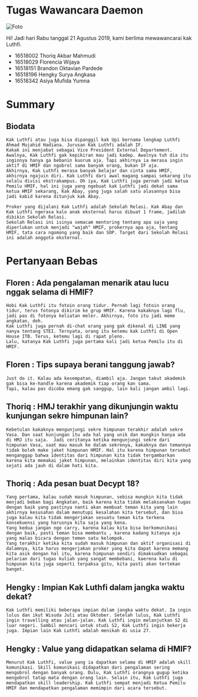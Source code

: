 # Tugas Wawancara Daemon

![Foto](./16518002-16518029-16518151-16518196-16518342.jpg)

Hi! Jadi hari Rabu tanggal 21 Agustus 2019, kami berlima mewawancarai kak Luthfi.
- 16518002 Thoriq Akbar Mahmudi
- 16518029 Florencia Wijaya
- 16518151 Brandon Oktavian Pardede
- 16518196 Hengky Surya Angkasa
- 16518342 Asiya Mufida Yumna

# Summary
## Biodata
	Kak Luthfi atau juga bisa dipanggil kak Upi bernama lengkap Luthfi Ahmad Mujahid Hadiana. Jurusan Kak Luthfi adalah IF. 
	Kakak ini menjabat sebagai Vice President External Departement. Awalnya, Kak Luthfi gak kepikiran mau jadi kadep. Awalnya tuh dia itu inginnya hanya ga bebanin kuorum aja. Tapi akhirnya ia merasa ingin aktif di HMIF dan ngobrol sama banyak orang, bukan IF aja. 
	Akhirnya, Kak Luthfi merasa banyak belajar dan cinta sama HMIF, akhirnya ngajuin diri. Kak Luthfi dari awal magang sampai sekarang itu selalu divisi ekstrakampus. Oh iya, Kak Luthfi juga pernah jadi ketua Pemilu HMIF, hal ini juga yang ngebuat kak Luthfi jadi dekat sama ketua HMIF sekarang, Kak Abay, yang juga salah satu alasannya bisa jadi kabid karena ditunjuk kak Abay.
	
	Proker yang dijalani Kak Luthfi adalah Sekolah Relasi. Kak Abay dan Kak Luthfi ngerasa kalo anak eksternal harus dibuat 1 frame, jadilah dibikin Sekolah Relasi.
	Sekolah Relasi ini isinya semacam mentoring tentang apa saja yang diperlukan untuk menjadi "wajah" HMIF, prokernya apa aja, tentang HMIF, tata cara ngomong yang baik dan SOP. Target dari Sekolah Relasi ini adalah anggota eksternal.
	
# Pertanyaan Bebas

## Floren : Ada pengalaman menarik atau lucu nggak selama di HMIF?
	Hobi Kak Luthfi itu fotoin orang tidur. Pernah lagi fotoin orang tidur, terus fotonya dikirim ke grup HMIF. Karena kakaknya lagi flu, jadi pas di fotonya keliatan meler. Akhirnya, foto itu jadi meme angkatan, deh.
	Kak Luthfi juga pernah di-chat orang yang gak dikenal di LINE yang nanya tentang STEI. Ternyata, orang itu ketemu kak Luthfi di Open House ITB. Terus, ketemu lagi di rapat pleno.
	Lalu, katanya Kak Luthfi juga pertama kali jadi ketua Pemilu itu di HMIF.
	
## Floren : Tips supaya berani tanggung jawab?
	Just do it. Kalau ada kesempatan, diambil aja. Jangan takut akademik gak bisa ke-handle karena akademik tiap orang kan sama.
	Tapi, kalau pas dicoba emang gak sanggup, lain kali jangan ambil lagi. 
	
## Thoriq : HMJ terakhir yang dikunjungin waktu kunjungan sekre himpunan lain?
	Kebetulan kakaknya mengunjungi sekre himpunan terakhir adalah sekre Vasa. Dan saat kunjungan itu ada hal yang unik dan mungkin hanya ada di HMJ itu saja.  Jadi ceritanya ketika mengunjungi sekre dari himpunan Vasa, saat mau masuk ke dalam sekrenya, kakaknya dan temannya tidak boleh make jaket himpunan HMIF. Hal itu karena himpunan tersebut menganggap bahwa identitas dari himpunan kita tidak tergambarkan karena kita memakai jaket himpunan, melainkan identitas diri kita yang sejati ada jauh di dalam hati kita.
	
## Thoriq :  Ada pesan buat Decypt 18?
	Yang pertama, kalau sudah masuk himpunan, sebisa mungkin kita tidak menjadi beban bagi Angkatan, baik karena kita tidak melaksanakan tugas dengan baik yang pastinya nanti akan membuat teman kita yang lain akhirnya kesusahan dalam menutupi kesalahan kita tersebut, dan bisa juga kalau kita tidak mengerjakan sesuatu teman kita terkena konsekuensi yang harusnya kita saja yang kena. 
	Yang kedua jangan nge carry, karena kalau kita bisa berkomunikasi dengan baik, pasti teman bisa membantu , karena kadang kitanya aja yang malas bicara dengan temen satu kelompok.
	Yang terakhir ketika kita sudah masuk himpunan dan aktif organisasi di dalamnya, kita harus mengerjakan proker yang kita dapat karena memang kita asik dengan hal itu, karena himpunan sendiri dimaksudkan sebagai pelarian dari tugas kuliah yang sangat membebani, kaerena kalu di himpunan kita juga seperti terpaksa gitu, kita pasti akan tertekan banget.

## Hengky : Impian Kak Luthfi dalam jangka waktu dekat?
	Kak Luthfi memiliki beberapa impian dalam jangka waktu dekat. Ia ingin lulus dan ikut Wisuda Juli atau Oktober. Setelah lulus, Kak Luthfi ingin travelling atau jalan-jalan. Kak Luthfi ingin melanjutkan S2 di luar negeri. Sambil mencari untuk studi S2, Kak Luthfi ingin bekerja juga. Impian lain Kak Luthfi adalah menikah di usia 27.

## Hengky : Value yang didapatkan selama di HMIF?
	Menurut Kak Luthfi, value yang ia dapatkan selama di HMIF adalah skill komunikasi. Skill komunikasi didapatkan dari pengalaman sering mengobrol dengan banyak orang. Dulu, Kak Luthfi orangnya gugup ketika mengobrol tatap mata dengan orang lain. Selain itu, Kak Luthfi juga mendapatkan skill leadership. Kak Luthfi sempat menjadi Ketua Pemilu HMIF dan mendapatkan pengalaman memimpin dari acara tersebut.
